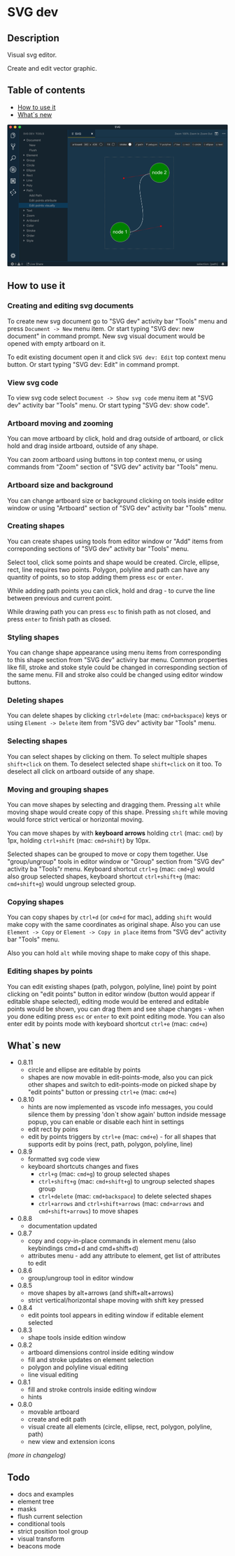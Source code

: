 # SVG dev

## Description

Visual svg editor.

Create and edit vector graphic.

## Table of contents
 - [How to use it](#how-to-use-it)
 - [What`s new](#whats-new)

![SVG dev](https://raw.githubusercontent.com/alexklyuev/svg-dev/master/docs/images/screenshot1.png)

## How to use it

### Creating and editing svg documents

To create new svg document go to "SVG dev" activity bar "Tools" menu and press `Document -> New` menu item. Or start typing "SVG dev: new document" in command prompt. New svg visual document would be opened with empty artboard on it.

To edit existing document open it and click `SVG dev: Edit` top context menu button. Or start typing "SVG dev: Edit" in command prompt.


### View svg code

To view svg code select `Document -> Show svg code` menu item at "SVG dev" activity bar "Tools" menu. Or start typing "SVG dev: show code".

### Artboard moving and zooming

You can move artboard by click, hold and drag outside of artboard, or click hold and drag inside artboard, outside of any shape.

You can zoom artboard using buttons in top context menu, or using commands from "Zoom" section of "SVG dev" activity bar "Tools" menu.

### Artboard size and background

You can change artboard size or background clicking on tools inside editor window or using "Artboard" section of "SVG dev" activity bar "Tools" menu.

### Creating shapes

You can create shapes using tools from editor window or "Add" items from correponding sections of "SVG dev" activity bar "Tools" menu.

Select tool, click some points and shape would be created. Circle, ellipse, rect, line requires two points. Polygon, polyline and path can have any quantity of points, so to stop adding them press `esc` or `enter`.

While adding path points you can click, hold and drag - to curve the line between previous and current point.

While drawing path you can press `esc` to finish path as not closed, and press `enter` to finish path as closed.

### Styling shapes

You can change shape appearance using menu items from corresponding to this shape section from "SVG dev" activiry bar menu. Common properties like fill, stroke and stoke style could be changed in corresponding section of the same menu. Fill and stroke also could be changed using editor window buttons.

### Deleting shapes

You can delete shapes by clicking `ctrl+delete` (mac: `cmd+backspace`) keys or using `Element -> Delete` item from "SVG dev" activity bar "Tools" menu.

### Selecting shapes

You can select shapes by clicking on them. To select multiple shapes `shift+click` on them. To deselect selected shape `shift+click` on it too. To deselect all click on artboard outside of any shape.

### Moving and grouping shapes

You can move shapes by selecting and dragging them.
Pressing `alt` while moving shape would create copy of this shape.
Pressing `shift` while moving would force strict vertical or horizontal moving.

You can move shapes by with __keyboard arrows__ holding `ctrl` (mac: `cmd`) by 1px, holding `ctrl+shift` (mac: `cmd+shift`) by 10px.

Selected shapes can be grouped to move or copy them together. Use "group/ungroup" tools in editor window or "Group" section from "SVG dev" activity ba "Tools"r menu. Keyboard shortcut `ctrl+g` (mac: `cmd+g`) would also group selected shapes, keyboard shortcut `ctrl+shift+g` (mac: `cmd+shift+g`) would ungroup selected group.

### Copying shapes

You can copy shapes by `ctrl+d` (or `cmd+d` for mac), adding `shift` would make copy with the same coordinates as original shape. Also you can use `Element -> Copy` or `Element -> Copy in place` items from "SVG dev" activity bar "Tools" menu.

Also you can hold `alt` while moving shape to make copy of this shape.

### Editing shapes by points

You can edit existing shapes (path, polygon, polyline, line) point by point clicking on "edit points" button in editor window (button would appear if editable shape selected), editing mode would be entered and editable points would be shown, you can drag them and see shape changes - when you done editing press `esc` or `enter` to exit point editing mode.
You can also enter edit by points mode with keyboard shortcut `ctrl+e` (mac: `cmd+e`)

## What`s new
 <!-- - 0.8.xx
   - history
     - you can undo using `ctrl+z` (mac: `cmd+z`)
     - and redo using `ctrl+shift+z` (mac: `cmd+shift+z`)
     - history length can be set in settings and is 24 by default -->
 - 0.8.11
   - circle and ellipse are editable by points
   - shapes are now movable in edit-points-mode, also you can pick other shapes and switch to edit-points-mode on picked shape by "edit points" button or pressing `ctrl+e` (mac: `cmd+e`)
 - 0.8.10
   - hints are now implemented as vscode info messages, you could silence them by pressing 'don`t show again' button indside message popup, you can enable or disable each hint in settings
   - edit rect by poins
   - edit by points triggers by `ctrl+e` (mac: `cmd+e`) - for all shapes that supports edit by poins (rect, path, polygon, polyline, line)
 - 0.8.9
   - formatted svg code view
   - keyboard shortcuts changes and fixes
     - `ctrl+g` (mac: `cmd+g`) to group selected shapes
     - `ctrl+shift+g` (mac: `cmd+shift+g`) to ungroup selected shapes group
     - `ctrl+delete` (mac: `cmd+backspace`) to delete selected shapes
     - `ctrl+arrows` and `ctrl+shift+arrows` (mac: `cmd+arrows` and `cmd+shift+arrows`) to move shapes
 - 0.8.8
   - documentation updated
 - 0.8.7
   - copy and copy-in-place commands in element menu (also keybindings cmd+d and cmd+shift+d)
   - attributes menu - add any attribute to element, get list of attributes to edit
 - 0.8.6
   - group/ungroup tool in editor window
 - 0.8.5
   - move shapes by alt+arrows (and shift+alt+arrows)
   - strict vertical/horizontal shape moving with shift key pressed
 - 0.8.4
   - edit points tool appears in editing window if editable element selected
 - 0.8.3
   - shape tools inside edition window
 - 0.8.2
   - artboard dimensions control inside editing window
   - fill and stroke updates on element selection
   - polygon and polyline visual editing
   - line visual editing
 - 0.8.1
   - fill and stroke controls inside editing window
   - hints
 - 0.8.0
   - movable artboard
   - create and edit path
   - visual create all elements (circle, ellipse, rect, polygon, polyline, path)
   - new view and extension icons

_(more in changelog)_


## Todo
- docs and examples
- element tree
- masks
- flush current selection
- conditional tools
- strict position tool group
- visual transform
- beacons mode
